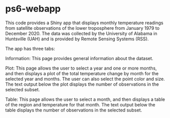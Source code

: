 # ps6-webapp
This code provides a Shiny app that displays monthly temperature readings from satellite observations of the lower troposphere from January 1979 to December 2020. The data was collected by the University of Alabama in Huntsville (UAH) and is provided by Remote Sensing Systems (RSS).

The app has three tabs:

Information: This page provides general information about the dataset.

Plot: This page allows the user to select a year and one or more months, and then displays a plot of the total temperature change by month for the selected year and months. The user can also select the point color and size. The text output below the plot displays the number of observations in the selected subset.

Table: This page allows the user to select a month, and then displays a table of the region and temperature for that month. The text output below the table displays the number of observations in the selected subset.